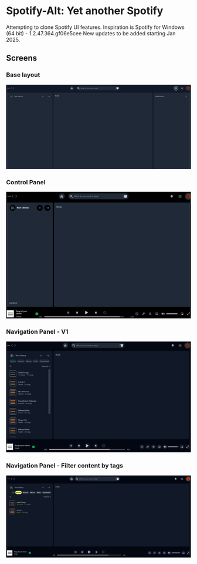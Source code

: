 # Spotify-Alt: Yet another Spotify
Attempting to clone Spotify UI features.
Inspiration is Spotify for Windows (64 bit) - 1.2.47.364.gf06e5cee
New updates to be added starting Jan 2025.

## Screens

### Base layout
![Base layout](docs/images/spotify-alt-base-layout.PNG "Base Layout")

### Control Panel
![Base layout](docs/images/control-panel.PNG "Control Panel")

### Navigation Panel - V1
![Base layout](docs/images/Navigation-layout-v1.PNG "Navigation Panel")

### Navigation Panel - Filter content by tags
![Base layout](docs/images/Filter-Content-By-Tags.PNG "Navigation Panel")
